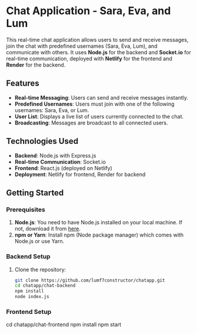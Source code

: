 # Chat Application - Sara, Eva, and Lum

This real-time chat application allows users to send and receive messages, join the chat with predefined usernames (Sara, Eva, Lum), and communicate with others. It uses **Node.js** for the backend and **Socket.io** for real-time communication, deployed with **Netlify** for the frontend and **Render** for the backend.

## Features
- **Real-time Messaging**: Users can send and receive messages instantly.
- **Predefined Usernames**: Users must join with one of the following usernames: Sara, Eva, or Lum.
- **User List**: Displays a live list of users currently connected to the chat.
- **Broadcasting**: Messages are broadcast to all connected users.

## Technologies Used
- **Backend**: Node.js with Express.js
- **Real-time Communication**: Socket.io
- **Frontend**: React.js (deployed on Netlify)
- **Deployment**: Netlify for frontend, Render for backend

## Getting Started

### Prerequisites
1. **Node.js**: You need to have Node.js installed on your local machine. If not, download it from [here](https://nodejs.org/).
2. **npm or Yarn**: Install npm (Node package manager) which comes with Node.js or use Yarn.

### Backend Setup
1. Clone the repository:
   ```bash
   git clone https://github.com/lumf7constructor/chatapp.git
   cd chatapp/chat-backend
   npm install
   node index.js

### Frontend Setup
   cd chatapp/chat-frontend
   npm install
   npm start






